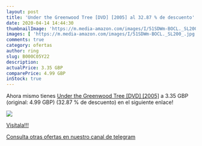 ```yaml
---
layout: post
title: 'Under the Greenwood Tree [DVD] [2005] al 32.87 % de descuento'
date: 2020-04-14 14:44:30
thumbnailImage: 'https://m.media-amazon.com/images/I/51SDWm-BOCL._SL200_.jpg'
images: [ 'https://m.media-amazon.com/images/I/51SDWm-BOCL._SL200_.jpg' ]
comments: true
category: ofertas
author: ring
slug: B000C05Y22
description:
actualPrice: 3.35 GBP
comparePrice: 4.99 GBP
inStock: true
---
```


Ahora mismo tienes [Under the Greenwood Tree [DVD] [2005]](https://www.amazon.com/dp/B000C05Y22/?tag=redken08-20) a 3.35 GBP (original: 4.99 GBP) (32.87 %  de descuento) en el siguiente enlace!

[![](https://m.media-amazon.com/images/I/51SDWm-BOCL._SL200_.jpg)](https://www.amazon.com/dp/B000C05Y22/?tag=redken08-20)

[Visítala!!!](https://www.amazon.com/dp/B000C05Y22/?tag=redken08-20)

[Consulta otras ofertas en nuestro canal de telegram](https://t.me/s/ofertas25)
